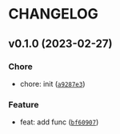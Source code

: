 # CHANGELOG



## v0.1.0 (2023-02-27)

### Chore

* chore: init ([`a9287e3`](https://github.com/afuetterer/minimal-example/commit/a9287e3ea18ac43100613c28888a157218bde4ea))

### Feature

* feat: add func ([`bf60907`](https://github.com/afuetterer/minimal-example/commit/bf60907091e85e28399660ff20b08195b8f1a6e6))
